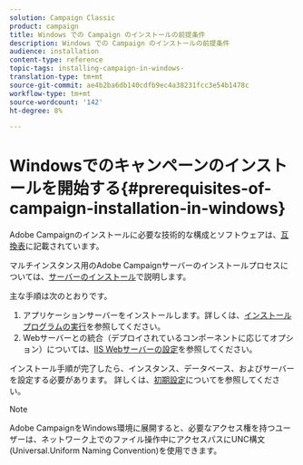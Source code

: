 ```yaml
---
solution: Campaign Classic
product: campaign
title: Windows での Campaign のインストールの前提条件
description: Windows での Campaign のインストールの前提条件
audience: installation
content-type: reference
topic-tags: installing-campaign-in-windows-
translation-type: tm+mt
source-git-commit: ae4b2ba6db140cdfb9ec4a38231fcc3e54b1478c
workflow-type: tm+mt
source-wordcount: '142'
ht-degree: 8%

---
```



# Windowsでのキャンペーンのインストールを開始する{#prerequisites-of-campaign-installation-in-windows}

Adobe Campaignのインストールに必要な技術的な構成とソフトウェアは、[互換表](../../rn/using/compatibility-matrix.md)に記載されています。

マルチインスタンス用のAdobe Campaignサーバーのインストールプロセスについては、[サーバーのインストール](../../installation/using/installing-the-server.md)で説明します。

主な手順は次のとおりです。

1. アプリケーションサーバーをインストールします。詳しくは、[インストールプログラムの実行](../../installation/using/installing-the-server.md#executing-the-installation-program)を参照してください。
1. Webサーバーとの統合（デプロイされているコンポーネントに応じてオプション）については、[IIS Webサーバーの設定](../../installation/using/integration-into-a-web-server-for-windows.md#configuring-the-iis-web-server)を参照してください。

インストール手順が完了したら、インスタンス、データベース、およびサーバーを設定する必要があります。 詳しくは、[初期設定](../../installation/using/about-initial-configuration.md)についてを参照してください。

>[!NOTE]
>
>Adobe CampaignをWindows環境に展開すると、必要なアクセス権を持つユーザーは、ネットワーク上でのファイル操作中にアクセスパスにUNC構文(Universal.Uniform Naming Convention)を使用できます。

